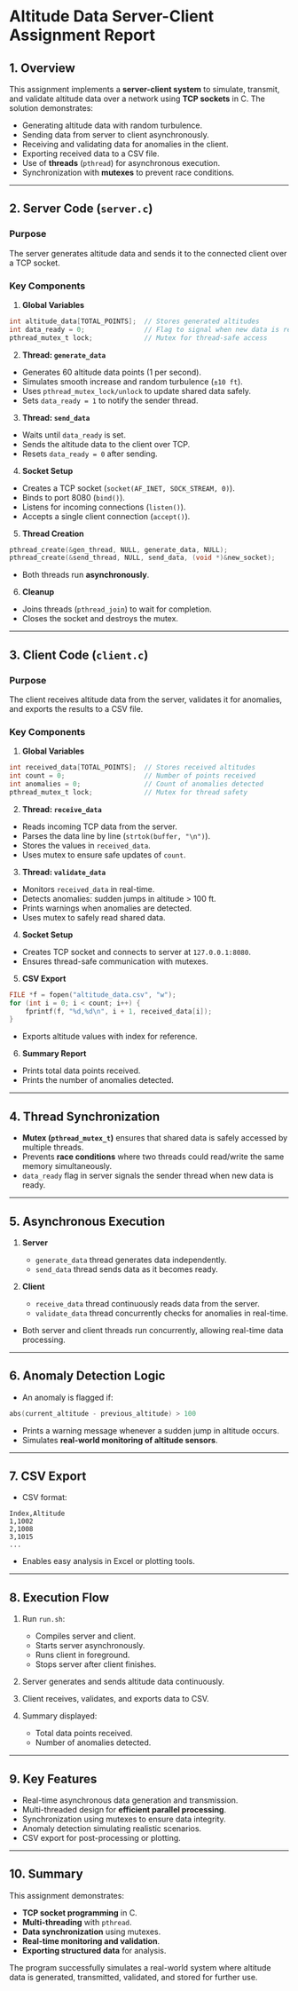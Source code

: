 # Altitude Data Server-Client Assignment Report

## 1. Overview

This assignment implements a **server-client system** to simulate, transmit, and validate altitude data over a network using **TCP sockets** in C. The solution demonstrates:

* Generating altitude data with random turbulence.
* Sending data from server to client asynchronously.
* Receiving and validating data for anomalies in the client.
* Exporting received data to a CSV file.
* Use of **threads** (`pthread`) for asynchronous execution.
* Synchronization with **mutexes** to prevent race conditions.

---

## 2. Server Code (`server.c`)

### Purpose

The server generates altitude data and sends it to the connected client over a TCP socket.

### Key Components

1. **Global Variables**

```c
int altitude_data[TOTAL_POINTS];  // Stores generated altitudes
int data_ready = 0;               // Flag to signal when new data is ready
pthread_mutex_t lock;             // Mutex for thread-safe access
```

2. **Thread: `generate_data`**

* Generates 60 altitude data points (1 per second).
* Simulates smooth increase and random turbulence (`±10 ft`).
* Uses `pthread_mutex_lock/unlock` to update shared data safely.
* Sets `data_ready = 1` to notify the sender thread.

3. **Thread: `send_data`**

* Waits until `data_ready` is set.
* Sends the altitude data to the client over TCP.
* Resets `data_ready = 0` after sending.

4. **Socket Setup**

* Creates a TCP socket (`socket(AF_INET, SOCK_STREAM, 0)`).
* Binds to port 8080 (`bind()`).
* Listens for incoming connections (`listen()`).
* Accepts a single client connection (`accept()`).

5. **Thread Creation**

```c
pthread_create(&gen_thread, NULL, generate_data, NULL);
pthread_create(&send_thread, NULL, send_data, (void *)&new_socket);
```

* Both threads run **asynchronously**.

6. **Cleanup**

* Joins threads (`pthread_join`) to wait for completion.
* Closes the socket and destroys the mutex.

---

## 3. Client Code (`client.c`)

### Purpose

The client receives altitude data from the server, validates it for anomalies, and exports the results to a CSV file.

### Key Components

1. **Global Variables**

```c
int received_data[TOTAL_POINTS];  // Stores received altitudes
int count = 0;                    // Number of points received
int anomalies = 0;                // Count of anomalies detected
pthread_mutex_t lock;             // Mutex for thread safety
```

2. **Thread: `receive_data`**

* Reads incoming TCP data from the server.
* Parses the data line by line (`strtok(buffer, "\n")`).
* Stores the values in `received_data`.
* Uses mutex to ensure safe updates of `count`.

3. **Thread: `validate_data`**

* Monitors `received_data` in real-time.
* Detects anomalies: sudden jumps in altitude > 100 ft.
* Prints warnings when anomalies are detected.
* Uses mutex to safely read shared data.

4. **Socket Setup**

* Creates TCP socket and connects to server at `127.0.0.1:8080`.
* Ensures thread-safe communication with mutexes.

5. **CSV Export**

```c
FILE *f = fopen("altitude_data.csv", "w");
for (int i = 0; i < count; i++) {
    fprintf(f, "%d,%d\n", i + 1, received_data[i]);
}
```

* Exports altitude values with index for reference.

6. **Summary Report**

* Prints total data points received.
* Prints the number of anomalies detected.

---

## 4. Thread Synchronization

* **Mutex (`pthread_mutex_t`)** ensures that shared data is safely accessed by multiple threads.
* Prevents **race conditions** where two threads could read/write the same memory simultaneously.
* `data_ready` flag in server signals the sender thread when new data is ready.

---

## 5. Asynchronous Execution

1. **Server**

   * `generate_data` thread generates data independently.
   * `send_data` thread sends data as it becomes ready.

2. **Client**

   * `receive_data` thread continuously reads data from the server.
   * `validate_data` thread concurrently checks for anomalies in real-time.

* Both server and client threads run concurrently, allowing real-time data processing.

---

## 6. Anomaly Detection Logic

* An anomaly is flagged if:

```c
abs(current_altitude - previous_altitude) > 100
```

* Prints a warning message whenever a sudden jump in altitude occurs.
* Simulates **real-world monitoring of altitude sensors**.

---

## 7. CSV Export

* CSV format:

```
Index,Altitude
1,1002
2,1008
3,1015
...
```

* Enables easy analysis in Excel or plotting tools.

---

## 8. Execution Flow

1. Run `run.sh`:

   * Compiles server and client.
   * Starts server asynchronously.
   * Runs client in foreground.
   * Stops server after client finishes.

2. Server generates and sends altitude data continuously.

3. Client receives, validates, and exports data to CSV.

4. Summary displayed:

   * Total data points received.
   * Number of anomalies detected.

---

## 9. Key Features

* Real-time asynchronous data generation and transmission.
* Multi-threaded design for **efficient parallel processing**.
* Synchronization using mutexes to ensure data integrity.
* Anomaly detection simulating realistic scenarios.
* CSV export for post-processing or plotting.

---

## 10. Summary

This assignment demonstrates:

* **TCP socket programming** in C.
* **Multi-threading** with `pthread`.
* **Data synchronization** using mutexes.
* **Real-time monitoring and validation**.
* **Exporting structured data** for analysis.

The program successfully simulates a real-world system where altitude data is generated, transmitted, validated, and stored for further use.
